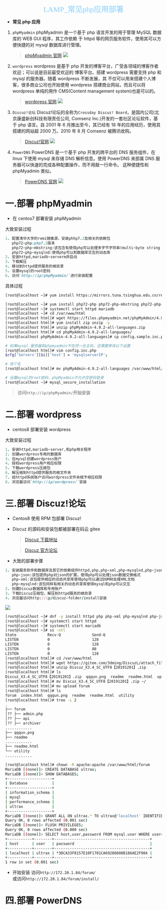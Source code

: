 <center><font face="黑体" color="#87cefa" size="5">LAMP_常见php应用部署</font></center>

- **常见 php 应用**

1. `phpMyadmin`
   phpMyadmin 是一个基于 php 语言开发的用于管理 MySQL 数据库的 WEB GUI 程序，其工作依赖
   于 httpd 等的网页服务软件，使用其可以方便快捷的对 mysql 数据库进行管理。

   > [phpMyadmin 官网](https://www.phpmyadmin.net) ![](png/2019-12-13-11-29-55.png)

2. `wordpress`
   wordpress 是基于 php 开发的博客平台，广受各领域的博客作者欢迎；可以说是目前最受欢迎的
   博客平台。搭建 wordpress 需要支持 php 和 mysql 的服务器。随着 wordpress 不断发展，其
   不仅可以用来搭建个人博客，很多商业公司也开始使用 wordpress 搭建商业网站，而且可以将
   wordpress 单纯的用作 CMS(Content management system)也是可以的。

   > [wordpress 官网](https://wordpress.org) ![](png/2019-12-13-12-20-00.png)

3. `Discuz!论坛`
   Discuz!论坛的全称为`Crossday Discuz! Board`，是国内公司(北京康盛新创科技有限责任公司,
   Comsenz Inc.)开发的一套社区论坛软件，基于 php 语言。自 2001 年 6 月推出至今，其已经有
   18 年的应用经历，使用其搭建的网站超 2000 万。2010 年 8 月 Comsenz 被腾讯收购。

   > [Discuz!官网](https://www.discuz.net/forum.php) ![](png/2019-12-13-12-30-52.png)

4. `PowerDNS`
   PowerDNS 是一个基于 php 开发的跨平台的 DNS 服务组件，在 linux 下使用 mysql 来存储 DNS
   解析信息。使用 PowerDNS 来部属 DNS 服务器可以快速的完成各种配置操作，而不用敲一行命令。
   这种便捷性和 phpMyadmin 类似。
   > [PowerDNS 官网](https://www.powerdns.com/) ![](png/2019-12-13-12-47-01.png)

# 一.部署 phpMyadmin

- 在 centos7 部署安装 phpMyadmin

大致安装过程

```ruby
1. 配置清华大学的remi镜像源，安装phhp7.2及相关的依赖包
   php72-php:php7.2版本
   php72-php-mbstring:该包含有使得php可以处理多字节字符串(multi-byte string handling)的动态库
   php72-php-mysqlnd:使得php可以和数据库交互的动态库
2. 安装httpd,mariadb-serverm并启动
3. 下载解压
4. 移动到httpd提供服务的根目录
5. 设置mysql的root密码
6. 访问`http://ip/phpMyadmin/`进行安装配置
```

具体过程

```bash
[root@localhost ~]# yum install https://mirrors.tuna.tsinghua.edu.cn/remi/enterprise/remi-release-7.rpm

[root@localhost ~]# yum install php72-php php72-php-mbstring php72-php-mysqlnd mariadb-server
[root@localhost ~]# systemctl start httpd mariadb
[root@localhost ~]# cd /var/www/html
[root@localhost html]# wget https://files.phpmyadmin.net/phpMyAdmin/4.9.2/phpMyAdmin-4.9.2-all-languages.zip
[root@localhost html]# yum install zip unzip -y
[root@localhost html]# unzip phpMyAdmin-4.9.2-all-languages.zip
[root@localhost html]# cd phpMyAdmin-4.9.2-all-languages/
[root@localhost phpMyAdmin-4.9.2-all-languages]# cp config.sample.inc.php  config.inc.php

# 如果mysql 服务器和phpmyadmin不在同一台主机，还需要修改以下设置
[root@localhost html]# vim config.inc.php
$cfg['Servers'][$i]['host'] = 'mysqlserverIP';

# 改个名
[root@localhost html]# mv phpMyAdmin-4.9.2-all-languages /var/www/html/phpMyadmin

# 设置mysql的root密码，phpMyadmin不允许空密码登录
[root@localhost ~]# mysql_secure_installation
```

> 访问`http://ip/phpMyadmin/`开始安装

# 二.部署 wordpress

- centos8 部署安装 wordpress

大致安装过程

```ruby
1. 安装httpd,mariadb-server,和php相关程序
2. 创建wordpress专用的数据库
3. 在mysql创建wordpress账户
4. 授权wordpress用户相应权限
5. 下载wordpress压缩包
6. 解压缩到httpd提供服务的根文件夹
7. 给httpd系统账户访问wordpress文件夹赋予相应权限
8. 浏览器访问`http://ip/wordpress/`安装
```

# 三.部署 Discuz!论坛

- Centos8 使用 RPM 包部署 Discuz!
- Discuz 的源码和安装包都被部署在码云 gitee

  > [Discuz 下载地址](https://gitee.com/3dming/DiscuzL/attach_files)

  > [Discuz 官方论坛](https://www.discuz.net/forum.php)

- 大致的部署步骤

```ruby
1. 安装服务软件和数据库及其它的依赖组件httpd,php,php-xml,php-mysqlnd,php-json,mariadb-server
   php-json:该包提供php对json的扩展，使得php可以处理json数据交换格式
   php-xml:该包提供相应的动态共享库使得php可以通过DOM树处理XML文档
   php-mysqlnd:该包同样有相关的动态共享库使得mysql和php可以交互
2. 创建Discuz数据库和专用账户
3. 下载Discuz压缩包，解压到httpd服务的根目录
4. 浏览器访问http://ip/discuz-folder/install安装
```

![](.LAMP_images/gitee_discuz.png)

```bash
[root@localhost ~]# dnf -y install httpd php php-xml php-mysqlnd php-json mariadb-server
[root@localhost ~]# systemctl start httpd
[root@localhost ~]# systemctl start mariadb
[root@localhost ~]# ss -ntl
State              Recv-Q              Send-Q                            Local Address:Port                            Peer Address:Port
LISTEN             0                   128                                     0.0.0.0:22                                   0.0.0.0:*
LISTEN             0                   128                                        [::]:22                                      [::]:*
LISTEN             0                   80                                            *:3306                                       *:*
LISTEN             0                   128                                           *:80                                         *:*
[root@localhost html]# cd /var/www/html
[root@localhost html]# wget https://gitee.com/3dming/DiscuzL/attach_files/305647/download
[root@localhost html]# unzip Discuz_X3.4_SC_UTF8【20191201】.zip
[root@localhost html]# ls
Discuz_X3.4_SC_UTF8【20191201】.zip  qqqun.png  readme  readme.html  upload  utility
[root@localhost html]# mv Discuz_X3.4_SC_UTF8【20191201】.zip ~/
[root@localhost html]# mv upload forum
[root@localhost html]# ls
forum  index.html  qqqun.png  readme  readme.html  utility
[root@localhost html]# tree -L 2
.
├── forum
│?? ├── admin.php
│?? ├── api
│?? ├── archiver
............
├── qqqun.png
├── readme
............
├── readme.html
└── utility
............

[root@localhost html]# chown -R apache:apache /var/www/html/forum
MariaDB [(none)]> CREATE DATABASE ultrax;
MariaDB [(none)]> SHOW DATABASES;
+--------------------+
| Database           |
+--------------------+
| information_schema |
| mysql              |
| performance_schema |
| ultrax             |
+--------------------+
MariaDB [(none)]> GRANT ALL ON ultrax.* TO ultrax@'localhost' IDENTIFIED BY 'stevenux';
Query OK, 0 rows affected (0.001 sec)
MariaDB [(none)]> FLUSH PRIVILEGES;
Query OK, 0 rows affected (0.000 sec)
MariaDB [(none)]> SELECT host,user,password FROM mysql.user WHERE user='ultrax';
+-----------+--------+-------------------------------------------+
| host      | user   | password                                  |
+-----------+--------+-------------------------------------------+
| localhost | ultrax | *3DCA33F8157E10F1701CA69286608B186AE2F904 |
+-----------+--------+-------------------------------------------+
1 row in set (0.001 sec)
```

- 开始安装
  访问`http://172.20.1.84/forum/`  
  或访问`http://172.20.1.84/forum/install/`

# 四.部署 PowerDNS
